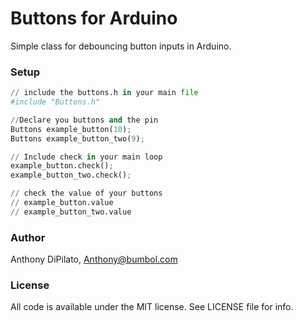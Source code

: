 # Buttons for Arduino

Simple class for debouncing button inputs in Arduino.


### Setup
```python
// include the buttons.h in your main file
#include "Buttons.h"

//Declare you buttons and the pin
Buttons example_button(10);
Buttons example_button_two(9);

// Include check in your main loop
example_button.check();
example_button_two.check();

// check the value of your buttons
// example_button.value
// example_button_two.value

```


### Author
Anthony DiPilato, Anthony@bumbol.com

### License
All code is available under the MIT license. See LICENSE file for info.

